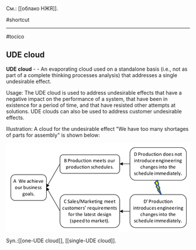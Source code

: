 См.: [[облако НЖЯ]].

#shortcut




<hr/>

#tocico

## UDE cloud

<b>UDE cloud</b> -  - An evaporating cloud used on a standalone basis (i.e., not as part of a complete thinking processes analysis) that addresses a single undesirable effect. 


Usage: The UDE cloud is used to address undesirable effects that have a negative impact on the performance of a system, that have been in existence for a period of time, and that have resisted other attempts at solutions.  UDE clouds can also be used to address customer undesirable effects. 

Illustration: A cloud for the undesirable effect "We have too many shortages of parts for assembly" is shown below: 

![](images/image96.png)
 

Syn.:[[one-UDE cloud]], [[single-UDE cloud]].
 




